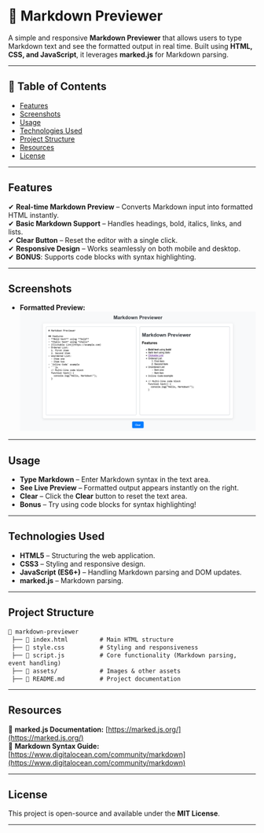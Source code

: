 # 📝 Markdown Previewer  

A simple and responsive **Markdown Previewer** that allows users to type Markdown text and see the formatted output in real time. Built using **HTML, CSS, and JavaScript**, it leverages **marked.js** for Markdown parsing.

---

## 📌 Table of Contents  

- [Features](#features) 
- [Screenshots](#screenshots)
- [Usage](#usage)  
- [Technologies Used](#technologies-used)  
- [Project Structure](#project-structure)  
- [Resources](#resources)  
- [License](#license)  

---

## Features  

✔ **Real-time Markdown Preview** – Converts Markdown input into formatted HTML instantly.  
✔ **Basic Markdown Support** – Handles headings, bold, italics, links, and lists.  
✔ **Clear Button** – Reset the editor with a single click.  
✔ **Responsive Design** – Works seamlessly on both mobile and desktop.  
✔ **BONUS**: Supports code blocks with syntax highlighting.  

---

## Screenshots  

- **Formatted Preview:**  
  ![Formatted Preview](assets/screenshot.png)  

---

## Usage  

- **Type Markdown** – Enter Markdown syntax in the text area.  
- **See Live Preview** – Formatted output appears instantly on the right.  
- **Clear** – Click the **Clear** button to reset the text area.  
- **Bonus** – Try using code blocks for syntax highlighting!  

---

## Technologies Used  

- **HTML5** – Structuring the web application.  
- **CSS3** – Styling and responsive design.  
- **JavaScript (ES6+)** – Handling Markdown parsing and DOM updates.  
- **marked.js** – Markdown parsing.  

---

## Project Structure  

```
📂 markdown-previewer
 ├── 📄 index.html         # Main HTML structure
 ├── 📄 style.css          # Styling and responsiveness
 ├── 📄 script.js          # Core functionality (Markdown parsing, event handling)
 ├── 📂 assets/            # Images & other assets
 ├── 📄 README.md          # Project documentation
```

---

## Resources  

📌 **marked.js Documentation:** [https://marked.js.org/](https://marked.js.org/)  
📌 **Markdown Syntax Guide:** [https://www.digitalocean.com/community/markdown](https://www.digitalocean.com/community/markdown)  

---

## License  

This project is open-source and available under the **MIT License**.  

---

